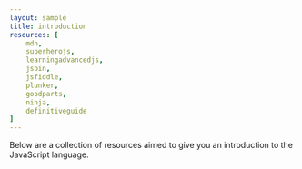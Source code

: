 ```yaml
---
layout: sample
title: introduction
resources: [
    mdn,
    superherojs,
    learningadvancedjs,    
    jsbin,
    jsfiddle,
    plunker,    
    goodparts,
    ninja,
    definitiveguide
]
---
```


Below are a collection of resources aimed to give you an introduction to the JavaScript language.